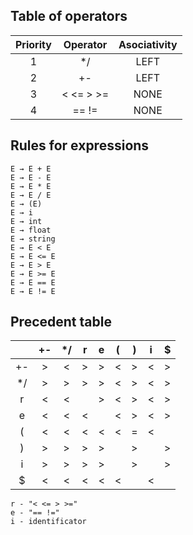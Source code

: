 ## Table of operators

| Priority      | Operator      | Asociativity |
| :-----------: |:-------------:| :-----------:|
| 1             | */            | LEFT         |
| 2             | +-            | LEFT         |
| 3             | < <= > >=     | NONE         |
| 4             | == !=         | NONE         |

## Rules for expressions
```
E → E + E  
E → E - E  
E → E * E  
E → E / E  
E → (E)  
E → i  
E → int  
E → float  
E → string  
E → E < E  
E → E <= E  
E → E > E  
E → E >= E  
E → E == E  
E → E != E  
```
## Precedent table

|    | +- | */ | r | e | ( | ) | i | $ |
|:--:|:--:|:--:|:-:|:-:|:-:|:-:|:-:|:-:|
| +- | >  | <  | > | > | < | > | < | > |
| */ | >  | >  | > | > | < | > | < | > |
| r  | <  | <  |   | > | < | > | < | > |
| e  | <  | <  | < |   | < | > | < | > |
| (  | <  | <  | < | < | < | = | < |   |
| )  | >  | >  | > | > |   | > |   | > |
| i  | >  | >  | > | > |   | > |   | > |
| $  | <  | <  | < | < | < |   | < |   |

```
r - "< <= > >="  
e - "== !="  
i - identificator
```
